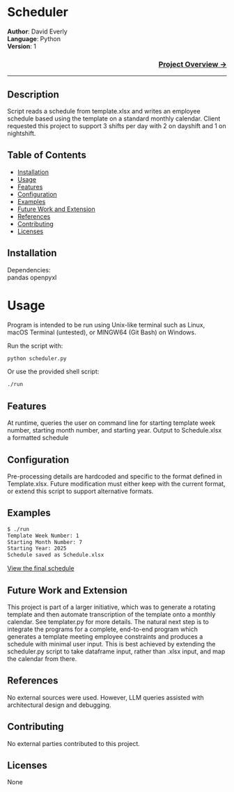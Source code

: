 # Scheduler

**Author**: David Everly  
**Language**: Python  
**Version**: 1 

### <a href="https://www.dmeverly.com/completedprojects/Scheduler/" style="display: block; text-align:right;" target = "_blank">  Project Overview -> </a> 
---

## Description  
Script reads a schedule from template.xlsx and writes an employee schedule based using the template on a standard monthly calendar. Client requested this project to support 3 shifts per day with 2 on dayshift and 1 on nightshift.

## Table of Contents
- [Installation](#installation)
- [Usage](#usage)
- [Features](#features)
- [Configuration](#configuration)
- [Examples](#examples)
- [Future Work and Extension](#future-work-and-extension)
- [References](#references)
- [Contributing](#contributing)
- [Licenses](#licenses)

## Installation
Dependencies:   
pandas
openpyxl

# Usage
Program is intended to be run using Unix-like terminal such as Linux, macOS Terminal (untested), or MINGW64 (Git Bash) on Windows.  

Run the script with: 
```bash 
python scheduler.py
```    
Or use the provided shell script:    
```bash
./run  
```

## Features  
At runtime, queries the user on command line for starting template week number, starting month number, and starting year.  Output to Schedule.xlsx a formatted schedule

## Configuration  
Pre-processing details are hardcoded and specific to the format defined in Template.xlsx.  Future modification must either keep with the current format, or extend this script to support alternative formats.

## Examples  

```bash
$ ./run
Template Week Number: 1
Starting Month Number: 7
Starting Year: 2025
Schedule saved as Schedule.xlsx
```

[View the final schedule](https://docs.google.com/spreadsheets/d/e/2PACX-1vRhSfov48lHD9mZk3m05FcPiqS9fAAVw-penkR9oDgX4RjbmHX2TzpdzqAl9daO_F8v2RHPXxekbIQP/pubhtml)


## Future Work and Extension  
This project is part of a larger initiative, which was to generate a rotating template and then automate transcription of the template onto a monthly calendar.  See templater.py for more details.  The natural next step is to integrate the programs for a complete, end-to-end program which generates a template meeting employee constraints and produces a schedule with minimal user input.  This is best achieved by extending the scheduler.py script to take dataframe input, rather than .xlsx input, and map the calendar from there.

## References  
No external sources were used. However, LLM queries assisted with architectural design and debugging.  

## Contributing  
No external parties contributed to this project.  

## Licenses  
None

